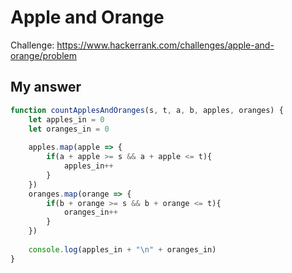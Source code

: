 # Apple and Orange
Challenge: https://www.hackerrank.com/challenges/apple-and-orange/problem

## My answer
```javascript
function countApplesAndOranges(s, t, a, b, apples, oranges) {
    let apples_in = 0
    let oranges_in = 0
    
    apples.map(apple => {
        if(a + apple >= s && a + apple <= t){
            apples_in++
        }
    })
    oranges.map(orange => {
        if(b + orange >= s && b + orange <= t){
            oranges_in++
        }
    })
    
    console.log(apples_in + "\n" + oranges_in)
}
```
